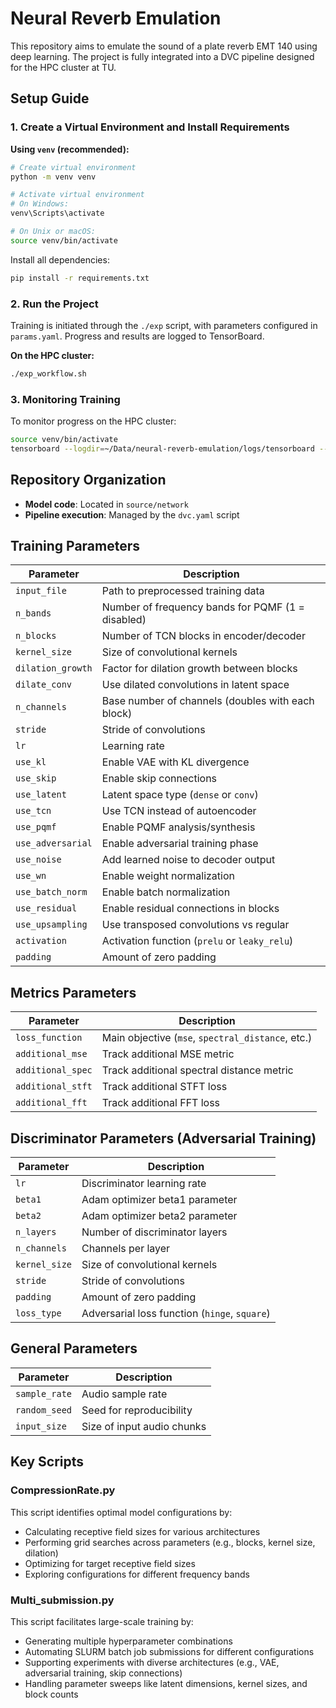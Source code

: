 # Neural Reverb Emulation

This repository aims to emulate the sound of a plate reverb EMT 140 using deep learning. The project is fully integrated into a DVC pipeline designed for the HPC cluster at TU.


## Setup Guide

### 1. Create a Virtual Environment and Install Requirements

**Using `venv` (recommended):**

```bash
# Create virtual environment
python -m venv venv

# Activate virtual environment
# On Windows:
venv\Scripts\activate

# On Unix or macOS:
source venv/bin/activate
```

Install all dependencies:

```bash
pip install -r requirements.txt
```


### 2. Run the Project


Training is initiated through the `./exp` script, with parameters configured in `params.yaml`. Progress and results are logged to TensorBoard.

**On the HPC cluster:**

```bash
./exp_workflow.sh
```

### 3. Monitoring Training

To monitor progress on the HPC cluster:

```bash
source venv/bin/activate
tensorboard --logdir=~/Data/neural-reverb-emulation/logs/tensorboard --path_prefix=/tb1 &!
```


## Repository Organization

- **Model code**: Located in `source/network`
- **Pipeline execution**: Managed by the `dvc.yaml` script


## Training Parameters

| Parameter       | Description                                       |
|-----------------|---------------------------------------------------|
| `input_file`    | Path to preprocessed training data                |
| `n_bands`       | Number of frequency bands for PQMF (1 = disabled) |
| `n_blocks`      | Number of TCN blocks in encoder/decoder          |
| `kernel_size`   | Size of convolutional kernels                    |
| `dilation_growth` | Factor for dilation growth between blocks        |
| `dilate_conv`   | Use dilated convolutions in latent space         |
| `n_channels`    | Base number of channels (doubles with each block) |
| `stride`        | Stride of convolutions                           |
| `lr`            | Learning rate                                    |
| `use_kl`        | Enable VAE with KL divergence                    |
| `use_skip`      | Enable skip connections                          |
| `use_latent`    | Latent space type (`dense` or `conv`)            |
| `use_tcn`       | Use TCN instead of autoencoder                  |
| `use_pqmf`      | Enable PQMF analysis/synthesis                  |
| `use_adversarial` | Enable adversarial training phase                |
| `use_noise`     | Add learned noise to decoder output             |
| `use_wn`        | Enable weight normalization                     |
| `use_batch_norm` | Enable batch normalization                       |
| `use_residual`  | Enable residual connections in blocks            |
| `use_upsampling` | Use transposed convolutions vs regular           |
| `activation`    | Activation function (`prelu` or `leaky_relu`)    |
| `padding`       | Amount of zero padding                          |


## Metrics Parameters

| Parameter           | Description                                      |
|---------------------|--------------------------------------------------|
| `loss_function`     | Main objective (`mse`, `spectral_distance`, etc.)|
| `additional_mse`    | Track additional MSE metric                     |
| `additional_spec`   | Track additional spectral distance metric       |
| `additional_stft`   | Track additional STFT loss                      |
| `additional_fft`    | Track additional FFT loss                       |


## Discriminator Parameters (Adversarial Training)

| Parameter     | Description                     |
|---------------|---------------------------------|
| `lr`          | Discriminator learning rate     |
| `beta1`       | Adam optimizer beta1 parameter  |
| `beta2`       | Adam optimizer beta2 parameter  |
| `n_layers`    | Number of discriminator layers  |
| `n_channels`  | Channels per layer             |
| `kernel_size` | Size of convolutional kernels   |
| `stride`      | Stride of convolutions          |
| `padding`     | Amount of zero padding          |
| `loss_type` | Adversarial loss function (`hinge`, `square`) |


## General Parameters

| Parameter      | Description                     |
|----------------|---------------------------------|
| `sample_rate`  | Audio sample rate              |
| `random_seed`  | Seed for reproducibility        |
| `input_size`   | Size of input audio chunks      |



## Key Scripts

### CompressionRate.py

This script identifies optimal model configurations by:
- Calculating receptive field sizes for various architectures
- Performing grid searches across parameters (e.g., blocks, kernel size, dilation)
- Optimizing for target receptive field sizes
- Exploring configurations for different frequency bands

### Multi_submission.py

This script facilitates large-scale training by:
- Generating multiple hyperparameter combinations
- Automating SLURM batch job submissions for different configurations
- Supporting experiments with diverse architectures (e.g., VAE, adversarial training, skip connections)
- Handling parameter sweeps like latent dimensions, kernel sizes, and block counts



